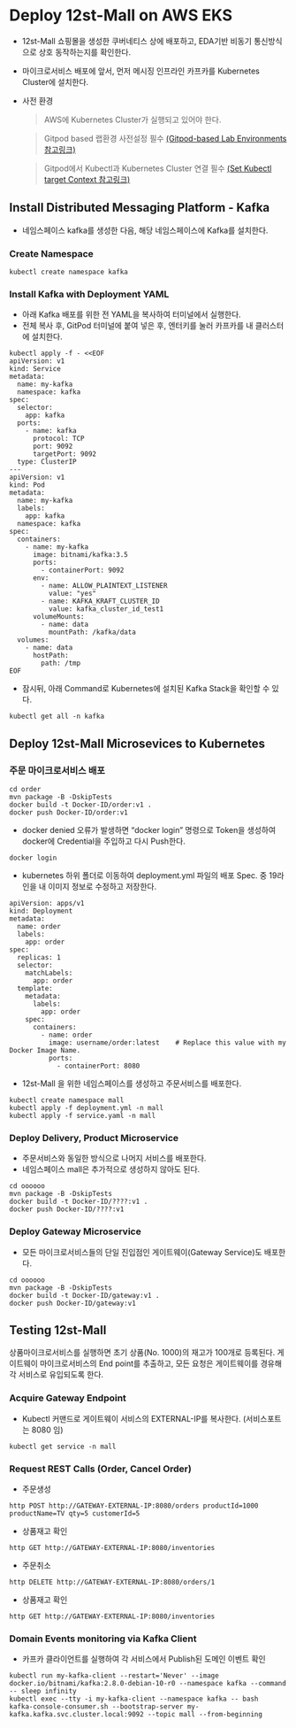 # Deploy 12st-Mall on AWS EKS

- 12st-Mall 쇼핑몰을 생성한 쿠버네티스 상에 배포하고, EDA기반 비동기 통신방식으로 상호 동작하는지를 확인한다.
- 마이크로서비스 배포에 앞서, 먼저 메시징 인프라인 카프카를 Kubernetes Cluster에 설치한다.

- 사전 환경
  > AWS에 Kubernetes Cluster가 실행되고 있어야 한다.

  > Gitpod based 랩환경 사전설정 필수
[(Gitpod-based Lab Environments 참고링크)](https://github.com/acmexii/msaez-labs/tree/main/06%EA%B0%95_Sample-Order-Microservice#configure-web-based-rumtime-environments)

  > Gitpod에서 Kubectl과 Kubernetes Cluster 연결 필수
[(Set Kubectl target Context 참고링크)](https://github.com/acmexii/msaez-labs/tree/main/10%EA%B0%95_Kubernetes-and-AWS-EKS#configure-kubernetes-access-from-gitpod)

## Install Distributed Messaging Platform - Kafka

- 네임스페이스 kafka를 생성한 다음, 해당 네임스페이스에 Kafka를 설치한다.

### Create Namespace
```
kubectl create namespace kafka
```

### Install Kafka with Deployment YAML
- 아래 Kafka 배포를 위한 전 YAML을 복사하여 터미널에서 실행한다.
- 전체 복사 후, GitPod 터미널에 붙여 넣은 후, 엔터키를 눌러 카프카를 내 클러스터에 설치한다.
```
kubectl apply -f - <<EOF
apiVersion: v1
kind: Service
metadata:
  name: my-kafka
  namespace: kafka
spec:
  selector:
    app: kafka
  ports:
    - name: kafka
      protocol: TCP
      port: 9092
      targetPort: 9092
  type: ClusterIP
---
apiVersion: v1
kind: Pod
metadata:
  name: my-kafka
  labels:
    app: kafka
  namespace: kafka  
spec:
  containers:
    - name: my-kafka
      image: bitnami/kafka:3.5
      ports:
        - containerPort: 9092
      env:  
        - name: ALLOW_PLAINTEXT_LISTENER
          value: "yes"   
        - name: KAFKA_KRAFT_CLUSTER_ID
          value: kafka_cluster_id_test1                  
      volumeMounts:
        - name: data
          mountPath: /kafka/data
  volumes:
    - name: data
      hostPath:
        path: /tmp
EOF
```

- 잠시뒤, 아래 Command로 Kubernetes에 설치된 Kafka Stack을 확인할 수 있다.
```
kubectl get all -n kafka
```

## Deploy 12st-Mall Microsevices to Kubernetes

### 주문 마이크로서비스 배포
```
cd order
mvn package -B -DskipTests
docker build -t Docker-ID/order:v1 .
docker push Docker-ID/order:v1
```
- docker denied 오류가 발생하면 “docker login” 명령으로 Token을 생성하여 docker에 Credential을 주입하고 다시 Push한다.
```
docker login
```

- kubernetes 하위 폴더로 이동하여 deployment.yml 파일의 배포 Spec. 중 19라인을 내 이미지 정보로 수정하고 저장한다.
```
apiVersion: apps/v1
kind: Deployment
metadata:
  name: order
  labels:
    app: order
spec:
  replicas: 1
  selector:
    matchLabels:
      app: order
  template:
    metadata:
      labels:
        app: order
    spec:
      containers:
        - name: order
          image: username/order:latest    # Replace this value with my Docker Image Name.
          ports:
            - containerPort: 8080
```

- 12st-Mall 을 위한 네임스페이스를 생성하고 주문서비스를 배포한다.
```
kubectl create namespace mall
kubectl apply -f deployment.yml -n mall
kubectl apply -f service.yaml -n mall
```

### Deploy Delivery, Product Microservice 
- 주문서비스와 동일한 방식으로 나머지 서비스를 배포한다.
- 네임스페이스 mall은 추가적으로 생성하지 않아도 된다.
```
cd oooooo
mvn package -B -DskipTests
docker build -t Docker-ID/????:v1 .
docker push Docker-ID/????:v1
```

### Deploy Gateway Microservice 
- 모든 마이크로서비스들의 단일 진입점인 게이트웨이(Gateway Service)도 배포한다.
```
cd oooooo
mvn package -B -DskipTests
docker build -t Docker-ID/gateway:v1 .
docker push Docker-ID/gateway:v1
```

## Testing 12st-Mall 

상품마이크로서비스를 실행하면 초기 상품(No. 1000)의 재고가 100개로 등록된다.
게이트웨이 마이크로서비스의 End point를 추출하고, 모든 요청은 게이트웨이를 경유해 각 서비스로 유입되도록 한다.

### Acquire Gateway Endpoint
- Kubectl 커맨드로 게이트웨이 서비스의 EXTERNAL-IP를 복사한다. (서비스포트는 8080 임)
```
kubectl get service -n mall
```

### Request REST Calls (Order, Cancel Order)

- 주문생성
```
http POST http://GATEWAY-EXTERNAL-IP:8080/orders productId=1000 productName=TV qty=5 customerId=5
```
- 상품재고 확인
```
http GET http://GATEWAY-EXTERNAL-IP:8080/inventories
```
- 주문취소
```
http DELETE http://GATEWAY-EXTERNAL-IP:8080/orders/1
```
- 상품재고 확인
```
http GET http://GATEWAY-EXTERNAL-IP:8080/inventories
```

### Domain Events monitoring via Kafka Client

- 카프카 클라이언트를 실행하여 각 서비스에서 Publish된 도메인 이벤트 확인
```
kubectl run my-kafka-client --restart='Never' --image docker.io/bitnami/kafka:2.8.0-debian-10-r0 --namespace kafka --command -- sleep infinity
kubectl exec --tty -i my-kafka-client --namespace kafka -- bash
kafka-console-consumer.sh --bootstrap-server my-kafka.kafka.svc.cluster.local:9092 --topic mall --from-beginning
```

